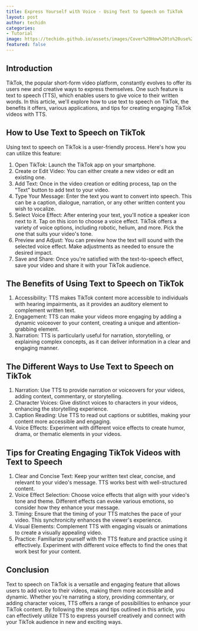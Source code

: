 ```yaml
---
title: Express Yourself with Voice - Using Text to Speech on TikTok
layout: post
author: techidn
categories: 
- Tutorial
image: https://techidn.github.io/assets/images/Cover%20How%20to%20use%20text%20to%20speech%20on%20Tiktok.jpg
featured: false
---
```


## Introduction

TikTok, the popular short-form video platform, constantly evolves to offer its users new and creative ways to express themselves. One such feature is text to speech (TTS), which enables users to give voice to their written words. In this article, we'll explore how to use text to speech on TikTok, the benefits it offers, various applications, and tips for creating engaging TikTok videos with TTS.

## How to Use Text to Speech on TikTok

Using text to speech on TikTok is a user-friendly process. Here's how you can utilize this feature:

1. Open TikTok: Launch the TikTok app on your smartphone.
2. Create or Edit Video: You can either create a new video or edit an existing one.
3. Add Text: Once in the video creation or editing process, tap on the "Text" button to add text to your video.
4. Type Your Message: Enter the text you want to convert into speech. This can be a caption, dialogue, narration, or any other written content you wish to vocalize.
5. Select Voice Effect: After entering your text, you'll notice a speaker icon next to it. Tap on this icon to choose a voice effect. TikTok offers a variety of voice options, including robotic, helium, and more. Pick the one that suits your video's tone.
6. Preview and Adjust: You can preview how the text will sound with the selected voice effect. Make adjustments as needed to ensure the desired impact.
7. Save and Share: Once you're satisfied with the text-to-speech effect, save your video and share it with your TikTok audience.

## The Benefits of Using Text to Speech on TikTok

1. Accessibility: TTS makes TikTok content more accessible to individuals with hearing impairments, as it provides an auditory element to complement written text.
2. Engagement: TTS can make your videos more engaging by adding a dynamic voiceover to your content, creating a unique and attention-grabbing element.
3. Narration: TTS is particularly useful for narration, storytelling, or explaining complex concepts, as it can deliver information in a clear and engaging manner.

## The Different Ways to Use Text to Speech on TikTok

1. Narration: Use TTS to provide narration or voiceovers for your videos, adding context, commentary, or storytelling.
2. Character Voices: Give distinct voices to characters in your videos, enhancing the storytelling experience.
3. Caption Reading: Use TTS to read out captions or subtitles, making your content more accessible and engaging.
4. Voice Effects: Experiment with different voice effects to create humor, drama, or thematic elements in your videos.

## Tips for Creating Engaging TikTok Videos with Text to Speech

1. Clear and Concise Text: Keep your written text clear, concise, and relevant to your video's message. TTS works best with well-structured content.
2. Voice Effect Selection: Choose voice effects that align with your video's tone and theme. Different effects can evoke various emotions, so consider how they enhance your message.
3. Timing: Ensure that the timing of your TTS matches the pace of your video. This synchronicity enhances the viewer's experience.
4. Visual Elements: Complement TTS with engaging visuals or animations to create a visually appealing video.
5. Practice: Familiarize yourself with the TTS feature and practice using it effectively. Experiment with different voice effects to find the ones that work best for your content.

## Conclusion

Text to speech on TikTok is a versatile and engaging feature that allows users to add voice to their videos, making them more accessible and dynamic. Whether you're narrating a story, providing commentary, or adding character voices, TTS offers a range of possibilities to enhance your TikTok content. By following the steps and tips outlined in this article, you can effectively utilize TTS to express yourself creatively and connect with your TikTok audience in new and exciting ways.

